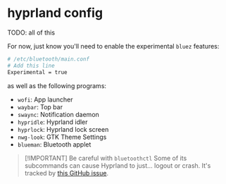 # hyprland config

TODO: all of this

For now, just know you'll need to enable the experimental `bluez` features:

```sh
# /etc/bluetooth/main.conf
# Add this line
Experimental = true
```

as well as the following programs:

- `wofi`: App launcher
- `waybar`: Top bar
- `swaync`: Notification daemon
- `hypridle`: Hyprland idler
- `hyprlock`: Hyprland lock screen
- `nwg-look`: GTK Theme Settings
- `blueman`: Bluetooth applet

> [!IMPORTANT] Be careful with `bluetoothctl`
> Some of its subcommands can cause Hyprland to just... logout or crash. It's tracked by [this GitHub issue](https://github.com/bluez/bluez/issues/996).
